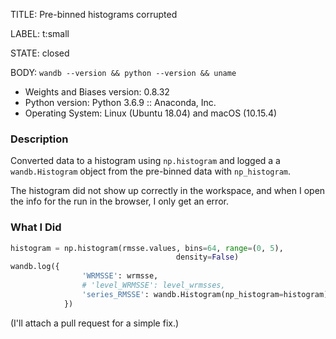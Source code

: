TITLE:
Pre-binned histograms corrupted

LABEL:
t:small

STATE:
closed

BODY:
`wandb --version && python --version && uname`

* Weights and Biases version: 0.8.32
* Python version: Python 3.6.9 :: Anaconda, Inc.
* Operating System: Linux (Ubuntu 18.04) and macOS (10.15.4)

### Description

Converted data to a histogram using `np.histogram` and logged a a `wandb.Histogram` object from the pre-binned data with `np_histogram`.

The histogram did not show up correctly in the workspace, and when I open the info for the run in the browser, I only get an error.

### What I Did

```python
histogram = np.histogram(rmsse.values, bins=64, range=(0, 5),
                                     density=False)
wandb.log({
                'WRMSSE': wrmsse,
                # 'level_WRMSSE': level_wrmsses,
                'series_RMSSE': wandb.Histogram(np_histogram=histogram)
            })
```

(I'll attach a pull request for a simple fix.)


